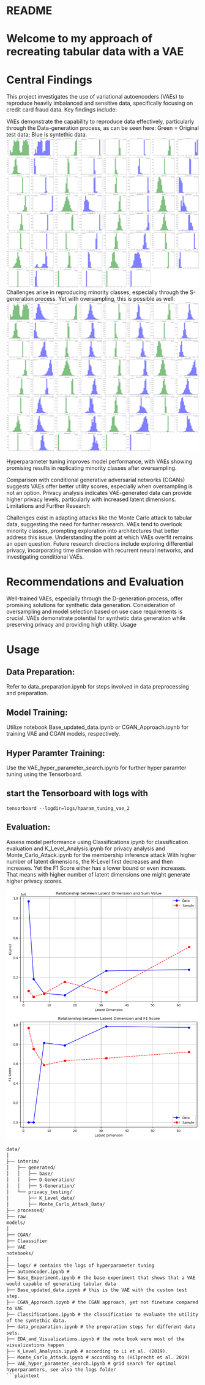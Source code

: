 # README
# Welcome to my approach of recreating tabular data with a VAE





# Central Findings
This project investigates the use of variational autoencoders (VAEs) to reproduce heavily imbalanced and sensitive data, specifically focusing on credit card fraud data. Key findings include:

VAEs demonstrate the capability to reproduce data effectively, particularly through the Data-generation process, as can be seen here:
Green = Original test data; Blue is syntethic data.
![Optimal Model](/reports/figures/optimal_model.png)
Challenges arise in reproducing minority classes, especially through the S-generation process. Yet with oversampling, this is possible as well:
![Optimal Model](/reports/figures/optimal_model_sample.png)

Hyperparameter tuning improves model performance, with VAEs showing promising results in replicating minority classes after oversampling.

Comparison with conditional generative adversarial networks (CGANs) suggests VAEs offer better utility scores, especially when oversampling is not an option.
Privacy analysis indicates VAE-generated data can provide higher privacy levels, particularly with increased latent dimensions.
Limitations and Further Research

Challenges exist in adapting attacks like the Monte Carlo attack to tabular data, suggesting the need for further research.
VAEs tend to overlook minority classes, prompting exploration into architectures that better address this issue.
Understanding the point at which VAEs overfit remains an open question.
Future research directions include exploring differential privacy, incorporating time dimension with recurrent neural networks, and investigating conditional VAEs.

# Recommendations and Evaluation
Well-trained VAEs, especially through the D-generation process, offer promising solutions for synthetic data generation.
Consideration of oversampling and model selection based on use case requirements is crucial.
VAEs demonstrate potential for synthetic data generation while preserving privacy and providing high utility.
Usage

# Usage

## Data Preparation: 
Refer to data_preparation.ipynb for steps involved in data preprocessing and preparation.
## Model Training: 
Utilize notebook Base_updated_data.ipynb or CGAN_Approach.ipynb for training VAE and CGAN models, respectively.
## Hyper Paramter Training: 
Use the VAE_hyper_parameter_search.ipynb for further hyper paramter tuning using the Tensorboard.
## start the Tensorboard with logs with 

```
tensorboard --logdir=logs/hparam_tuning_vae_2
``` 

## Evaluation: 
Assess model performance using Classifications.ipynb for classification evaluation and K_Level_Analysis.ipynb for privacy analysis
and Monte_Carlo_Attack.ipynb for the membership inference attack
With higher number of latent dimensions, the K-Level first decreases and then increases. Yet the F1 Score either has a lower bound or even increases.
That means with higher number of latent dimensions one might generate higher privacy scores.

![K_Level](/reports/figures/K-Levels.png)
![F_1](/reports/figures/F1.png)



```plaintext
data/
│
├── interim/
│   ├── generated/
│   │   ├── base/
│   │   ├── D-Generation/
│   │   ├── S-Generation/
│   └── privacy_testing/
│       ├── K_Level_data/
│       ├── Monte_Carlo_Attack_Data/
├── processed/
├── raw
models/
│
├── CGAN/
├── Claassifier
├── VAE
notebooks/
│
├── logs/ # contains the logs of hyperparameter tuning
├── autoencoder.ipynb # 
├── Base_Experiment.ipynb # the base experiment that shows that a VAE would capable of generating tabular data
├── Base_updated_data.ipynb # this is the VAE with the custom test step.
├── CGAN_Approach.ipynb # the CGAN approach, yet not finetune compared to VAE
├── Classifications.ipynb # the classification to evaluate the utility of the syntethic data.
├── data_preparation.ipynb # the preparation steps for different data sets.
├── EDA_and_Visualizations.ipynb # the note book were most of the visualizations happen
├── K_Level_Analysis.ipynb # according to Li et al. (2019).
├── Monte_Carlo_Attack.ipynb # according to (Hilprecht et al. 2019)
├── VAE_hyper_parameter_search.ipynb # grid search for optimal hyperparamters, see also the logs folder
```plaintext
